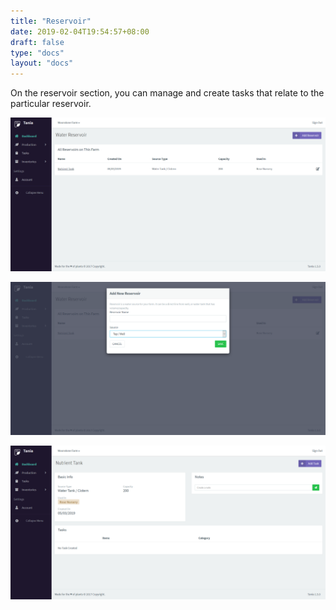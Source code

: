 ```yaml
---
title: "Reservoir"
date: 2019-02-04T19:54:57+08:00
draft: false
type: "docs"
layout: "docs"
---
```


On the reservoir section, you can manage and create tasks that relate to the particular reservoir.

![Reservoir 1](/docs/reservoir_1.PNG)

![Reservoir 2](/docs/reservoir_2.PNG)

![Reservoir 3](/docs/reservoir_3.PNG)
